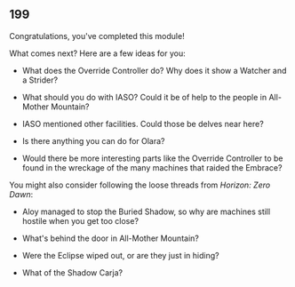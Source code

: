 ## 199

Congratulations, you've completed this module!

What comes next?
Here are a few ideas for you:

* What does the Override Controller do?  Why does it show a Watcher and a Strider?

* What should you do with IASO?  Could it be of help to the people in All-Mother Mountain?

* IASO mentioned other facilities.  Could those be delves near here?

* Is there anything you can do for Olara?

* Would there be more interesting parts like the Override Controller to be found in the wreckage of the many machines that raided the Embrace?

You might also consider following the loose threads from _Horizon: Zero Dawn_:

* Aloy managed to stop the Buried Shadow, so why are machines still hostile when you get too close?

* What's behind the door in All-Mother Mountain?

* Were the Eclipse wiped out, or are they just in hiding?

* What of the Shadow Carja?
